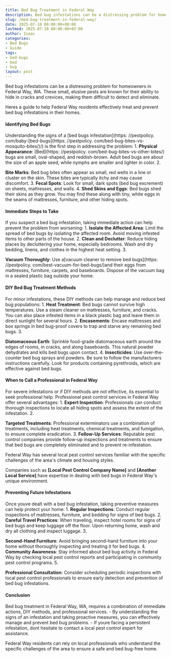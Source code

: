 ```yaml
---
title: Bed Bug Treatment in Federal Way
description: Bed bug infestations can be a distressing problem for homeowners in Federal Way, WA. These small, elusive pests are known for their ability to hide in cracks...
slug: /bed-bug-treatment-in-federal-way/
date: 2025-07-10 00:00:00+00:00
lastmod: 2025-07-10 00:00:00+03:00
author: Isaac
categories:
- Bed Bugs
- Guide
tags:
- bed-bugs
- bed
- bug
layout: post
---
```


Bed bug infestations can be a distressing problem for homeowners in Federal Way, WA. These small, elusive pests are known for their ability to hide in cracks and crevices, making them difficult to detect and eliminate.

Heres a guide to help Federal Way residents effectively treat and prevent bed bug infestations in their homes.

####  Identifying Bed Bugs

Understanding the signs of a [bed bugs infestation](https: //pestpolicy. com/baby-[bed-bugs](https: //pestpolicy. com/bed-bug-bites-vs-mosquito-bites/)/) is the first step in addressing the problem: 1. **Physical Appearance**: [Bed](https: //pestpolicy. com/bed-bug-bites-vs-other-bites/) bugs are small, oval-shaped, and reddish-brown. Adult bed bugs are about the size of an apple seed, while nymphs are smaller and lighter in color. 2.

**Bite Marks**: Bed bug bites often appear as small, red welts in a line or cluster on the skin. These bites are typically itchy and may cause discomfort. 3. **Fecal Spots**: Look for small, dark spots (bed bug excrement) on sheets, mattresses, and walls. 4. **Shed Skins and Eggs**: Bed bugs shed their skins as they grow. You may find these along with tiny, white eggs in the seams of mattresses, furniture, and other hiding spots.

####  Immediate Steps to Take

If you suspect a bed bug infestation, taking immediate action can help prevent the problem from worsening: 1. **Isolate the Affected Area**: Limit the spread of bed bugs by isolating the affected room. Avoid moving infested items to other parts of the house. 2. **Clean and Declutter**: Reduce hiding places by decluttering your home, especially bedrooms. Wash and dry bedding, linens, and clothes in the highest heat setting. 3.

**Vacuum Thoroughly**: Use a[vacuum cleaner to remove bed bugs](https: //pestpolicy. com/best-vacuum-for-bed-bugs/)and their eggs from mattresses, furniture, carpets, and baseboards. Dispose of the vacuum bag in a sealed plastic bag outside your home.

####  DIY Bed Bug Treatment Methods

For minor infestations, these DIY methods can help manage and reduce bed bug populations: 1. **Heat Treatment**: Bed bugs cannot survive high temperatures. Use a steam cleaner on mattresses, furniture, and cracks. You can also place infested items in a black plastic bag and leave them in direct sunlight for several hours. 2. **Encasements**: Encase mattresses and box springs in bed bug-proof covers to trap and starve any remaining bed bugs. 3.

**Diatomaceous Earth**: Sprinkle food-grade diatomaceous earth around the edges of rooms, in cracks, and along baseboards. This natural powder dehydrates and kills bed bugs upon contact. 4. **Insecticides**: Use over-the-counter bed bug sprays and powders. Be sure to follow the manufacturers instructions carefully. Look for products containing pyrethroids, which are effective against bed bugs.

####  When to Call a Professional in Federal Way

For severe infestations or if DIY methods are not effective, its essential to seek professional help. Professional pest control services in Federal Way offer several advantages: 1. **Expert Inspection**: Professionals can conduct thorough inspections to locate all hiding spots and assess the extent of the infestation. 2.

**Targeted Treatments**: Professional exterminators use a combination of treatments, including heat treatments, chemical treatments, and fumigation, to ensure complete eradication. 3. **Follow-Up Services**: Reputable pest control companies provide follow-up inspections and treatments to ensure that bed bugs are completely eliminated and to prevent re-infestation.

Federal Way has several local pest control services familiar with the specific challenges of the area's climate and housing styles.

Companies such as **[Local Pest Control Company Name]** and **[Another Local Service]** have expertise in dealing with bed bugs in Federal Way's unique environment.

####  Preventing Future Infestations

Once youve dealt with a bed bug infestation, taking preventive measures can help protect your home: 1. **Regular Inspections**: Conduct regular inspections of mattresses, furniture, and bedding for signs of bed bugs. 2. **Careful Travel Practices**: When traveling, inspect hotel rooms for signs of bed bugs and keep luggage off the floor. Upon returning home, wash and dry all clothing and inspect luggage. 3.

**Second-Hand Furniture**: Avoid bringing second-hand furniture into your home without thoroughly inspecting and treating it for bed bugs. 4. **Community Awareness**: Stay informed about bed bug activity in Federal Way by checking local pest control reports and participating in community pest control programs. 5.

**Professional Consultation**: Consider scheduling periodic inspections with local pest control professionals to ensure early detection and prevention of bed bug infestations.

####  Conclusion

Bed bug treatment in Federal Way, WA, requires a combination of immediate actions, DIY methods, and professional services. - By understanding the signs of an infestation and taking proactive measures, you can effectively manage and prevent bed bug problems. - If youre facing a persistent infestation, dont hesitate to contact a local pest control expert for assistance.

Federal Way residents can rely on local professionals who understand the specific challenges of the area to ensure a safe and bed bug-free home.
